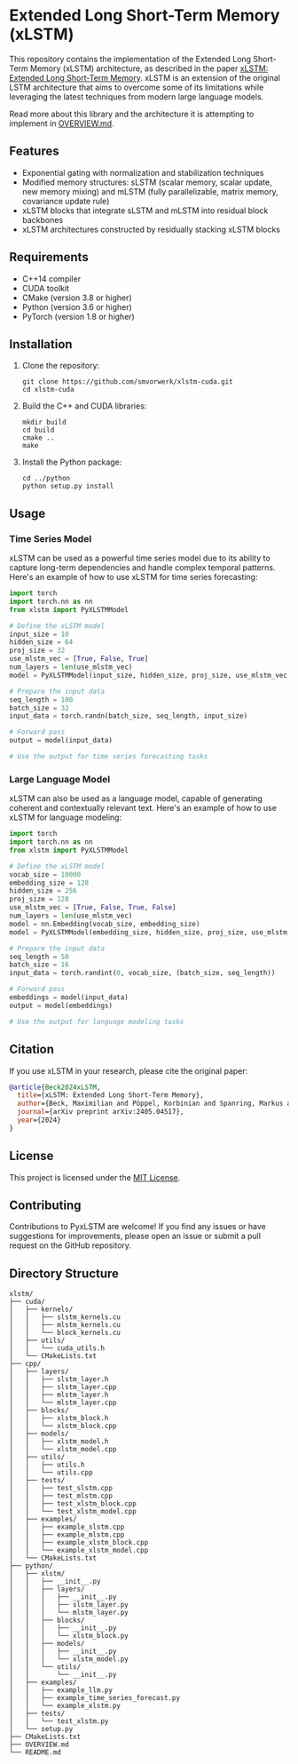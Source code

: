 # Extended Long Short-Term Memory (xLSTM)

This repository contains the implementation of the Extended Long Short-Term Memory (xLSTM) architecture, as described in the paper [xLSTM: Extended Long Short-Term Memory](https://arxiv.org/abs/2405.04517). xLSTM is an extension of the original LSTM architecture that aims to overcome some of its limitations while leveraging the latest techniques from modern large language models.

Read more about this library and the architecture it is attempting to implement in [OVERVIEW.md](OVERVIEW.md).

## Features

- Exponential gating with normalization and stabilization techniques
- Modified memory structures: sLSTM (scalar memory, scalar update, new memory mixing) and mLSTM (fully parallelizable, matrix memory, covariance update rule)
- xLSTM blocks that integrate sLSTM and mLSTM into residual block backbones
- xLSTM architectures constructed by residually stacking xLSTM blocks

## Requirements

- C++14 compiler
- CUDA toolkit
- CMake (version 3.8 or higher)
- Python (version 3.6 or higher)
- PyTorch (version 1.8 or higher)

## Installation

1. Clone the repository:

    ```shell
    git clone https://github.com/smvorwerk/xlstm-cuda.git
    cd xlstm-cuda
    ```

2. Build the C++ and CUDA libraries:

    ```shell
    mkdir build
    cd build
    cmake ..
    make
    ```

3. Install the Python package:

    ```shell
    cd ../python
    python setup.py install
    ```

## Usage

### Time Series Model

xLSTM can be used as a powerful time series model due to its ability to capture long-term dependencies and handle complex temporal patterns. Here's an example of how to use xLSTM for time series forecasting:

```python
import torch
import torch.nn as nn
from xlstm import PyXLSTMModel

# Define the xLSTM model
input_size = 10
hidden_size = 64
proj_size = 32
use_mlstm_vec = [True, False, True]
num_layers = len(use_mlstm_vec)
model = PyXLSTMModel(input_size, hidden_size, proj_size, use_mlstm_vec, num_layers)

# Prepare the input data
seq_length = 100
batch_size = 32
input_data = torch.randn(batch_size, seq_length, input_size)

# Forward pass
output = model(input_data)

# Use the output for time series forecasting tasks
```

### Large Language Model

xLSTM can also be used as a language model, capable of generating coherent and contextually relevant text. Here's an example of how to use xLSTM for language modeling:

```python
import torch
import torch.nn as nn
from xlstm import PyXLSTMModel

# Define the xLSTM model
vocab_size = 10000
embedding_size = 128
hidden_size = 256
proj_size = 128
use_mlstm_vec = [True, False, True, False]
num_layers = len(use_mlstm_vec)
model = nn.Embedding(vocab_size, embedding_size)
model = PyXLSTMModel(embedding_size, hidden_size, proj_size, use_mlstm_vec, num_layers)

# Prepare the input data
seq_length = 50
batch_size = 16
input_data = torch.randint(0, vocab_size, (batch_size, seq_length))

# Forward pass
embeddings = model(input_data)
output = model(embeddings)

# Use the output for language modeling tasks
```

## Citation

If you use xLSTM in your research, please cite the original paper:

```bibtex
@article{Beck2024xLSTM,
  title={xLSTM: Extended Long Short-Term Memory},
  author={Beck, Maximilian and Pöppel, Korbinian and Spanring, Markus and Auer, Andreas and Prudnikova, Oleksandra and Kopp, Michael and Klambauer, Günter and Brandstetter, Johannes and Hochreiter, Sepp},
  journal={arXiv preprint arXiv:2405.04517},
  year={2024}
}
```

## License

This project is licensed under the [MIT License](./LICENSE).

## Contributing

Contributions to PyxLSTM are welcome! If you find any issues or have suggestions for improvements, please open an issue or submit a pull request on the GitHub repository.

## Directory Structure

```shell
xlstm/
├── cuda/
│   ├── kernels/
│   │   ├── slstm_kernels.cu
│   │   ├── mlstm_kernels.cu
│   │   └── block_kernels.cu
│   ├── utils/
│   │   └── cuda_utils.h
│   └── CMakeLists.txt
├── cpp/
│   ├── layers/
│   │   ├── slstm_layer.h
│   │   ├── slstm_layer.cpp
│   │   ├── mlstm_layer.h
│   │   └── mlstm_layer.cpp
│   ├── blocks/
│   │   ├── xlstm_block.h
│   │   └── xlstm_block.cpp
│   ├── models/
│   │   ├── xlstm_model.h
│   │   └── xlstm_model.cpp
│   ├── utils/
│   │   ├── utils.h
│   │   └── utils.cpp
│   ├── tests/
│   │   ├── test_slstm.cpp
│   │   ├── test_mlstm.cpp
│   │   ├── test_xlstm_block.cpp
│   │   └── test_xlstm_model.cpp
│   ├── examples/
│   │   ├── example_slstm.cpp
│   │   ├── example_mlstm.cpp
│   │   ├── example_xlstm_block.cpp
│   │   └── example_xlstm_model.cpp
│   └── CMakeLists.txt
├── python/
│   ├── xlstm/
│   │   ├── __init__.py
│   │   ├── layers/
│   │   │   ├── __init__.py
│   │   │   ├── slstm_layer.py
│   │   │   └── mlstm_layer.py
│   │   ├── blocks/
│   │   │   ├── __init__.py
│   │   │   └── xlstm_block.py
│   │   ├── models/
│   │   │   ├── __init__.py
│   │   │   └── xlstm_model.py
│   │   └── utils/
│   │       └── __init__.py
│   ├── examples/
│   │   ├── example_llm.py
│   │   ├── example_time_series_forecast.py
│   │   └── example_xlstm.py
│   ├── tests/
│   │   └── test_xlstm.py
│   └── setup.py
├── CMakeLists.txt
├── OVERVIEW.md
└── README.md
```
